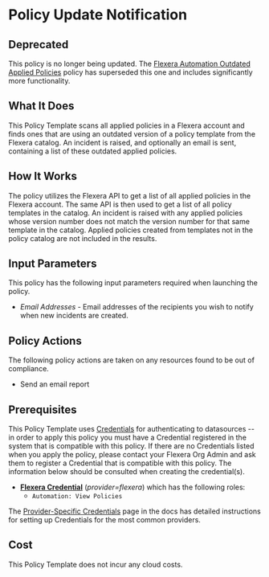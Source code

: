 # Policy Update Notification

## Deprecated

This policy is no longer being updated. The [Flexera Automation Outdated Applied Policies](https://github.com/flexera-public/policy_templates/tree/master/automation/flexera/outdated_applied_policies/) policy has superseded this one and includes significantly more functionality.

## What It Does

This Policy Template scans all applied policies in a Flexera account and finds ones that are using an outdated version of a policy template from the Flexera catalog. An incident is raised, and optionally an email is sent, containing a list of these outdated applied policies.

## How It Works

The policy utilizes the Flexera API to get a list of all applied policies in the Flexera account. The same API is then used to get a list of all policy templates in the catalog. An incident is raised with any applied policies whose version number does not match the version number for that same template in the catalog. Applied policies created from templates not in the policy catalog are not included in the results.

## Input Parameters

This policy has the following input parameters required when launching the policy.

- *Email Addresses* - Email addresses of the recipients you wish to notify when new incidents are created.

## Policy Actions

The following policy actions are taken on any resources found to be out of compliance.

- Send an email report

## Prerequisites

This Policy Template uses [Credentials](https://docs.flexera.com/flexera/EN/Automation/ManagingCredentialsExternal.htm) for authenticating to datasources -- in order to apply this policy you must have a Credential registered in the system that is compatible with this policy. If there are no Credentials listed when you apply the policy, please contact your Flexera Org Admin and ask them to register a Credential that is compatible with this policy. The information below should be consulted when creating the credential(s).

- [**Flexera Credential**](https://docs.flexera.com/flexera/EN/Automation/ProviderCredentials.htm) (*provider=flexera*) which has the following roles:
  - `Automation: View Policies`

The [Provider-Specific Credentials](https://docs.flexera.com/flexera/EN/Automation/ProviderCredentials.htm) page in the docs has detailed instructions for setting up Credentials for the most common providers.

## Cost

This Policy Template does not incur any cloud costs.
